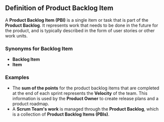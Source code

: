 ## Definition of Product Backlog Item

A **Product Backlog Item (PBI)** is a single item or task that is part of the **Product Backlog**. It represents work that needs to be done in the future for the product, and is typically described in the form of user stories or other work units.

### Synonyms for Backlog Item
- **Backlog Item**  
- **Item**

### Examples
- The **sum of the points** for the product backlog items that are completed at the end of each sprint represents the **Velocity** of the team. This information is used by the **Product Owner** to create release plans and a product roadmap.
- A **Scrum Team's work** is managed through the **Product Backlog**, which is a collection of **Product Backlog Items (PBIs)**.
